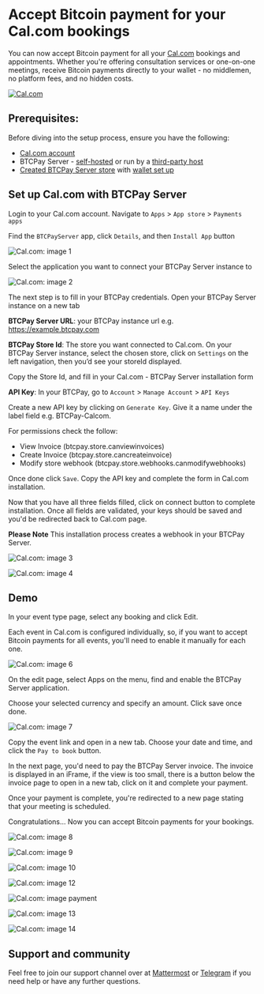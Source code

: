 # Accept Bitcoin payment for your Cal.com bookings

You can now accept Bitcoin payment for all your [Cal.com](https://cal.com/) bookings and appointments. 
Whether you're offering consultation services or one-on-one meetings, receive Bitcoin payments directly to your wallet - no middlemen, no platform fees, and no hidden costs.

[![Cal.com](https://img.youtube.com/vi/uttN0YILu3s/mqdefault.jpg)](https://www.youtube.com/watch?v=uttN0YILu3s)

## Prerequisites:

Before diving into the setup process, ensure you have the following:

- [Cal.com account](https://cal.com/)
- BTCPay Server - [self-hosted](Deployment.md) or run by a [third-party host](/Deployment/ThirdPartyHosting.md)
- [Created BTCPay Server store](CreateStore.md) with [wallet set up](WalletSetup.md)


## Set up Cal.com with BTCPay Server

Login to your Cal.com account. Navigate to `Apps` > `App store` > `Payments apps`

Find the `BTCPayServer` app, click `Details`, and then `Install App` button

![Cal.com: image 1](./img/calcom/1_app_install_details.png)

Select the application you want to connect your BTCPay Server instance to

![Cal.com: image 2](./img/calcom/2_installation_step_one.png)


The next step is to fill in your BTCPay credentials. Open your BTCPay Server instance on a new tab

**BTCPay Server URL**: your BTCPay instance url e.g. https://example.btcpay.com

**BTCPay Store Id**: The store you want connected to Cal.com. On your BTCPay Server instance, select the chosen store, click on `Settings` on the left navigation, then you’d see your storeId displayed.

Copy the Store Id, and fill in your Cal.com - BTCPay Server installation form

**API Key**: In your BTCPay, go to `Account` > `Manage Account` > `API Keys`

Create a new API key by clicking on `Generate Key`. Give it a name under the label field e.g. BTCPay-Calcom.

For permissions check the follow:
- View Invoice (btcpay.store.canviewinvoices)
- Create Invoice (btcpay.store.cancreateinvoice)
- Modify store webhook (btcpay.store.webhooks.canmodifywebhooks)

Once done click `Save`. Copy the API key and complete the form in Cal.com installation.

Now that you have all three fields filled, click on connect button to complete installation. Once all fields are validated,
your keys should be saved and you'd be redirected back to Cal.com page.

**Please Note** This installation process creates a webhook in your BTCPay Server.


![Cal.com: image 3](./img/calcom/3_installation_step_two.png)


![Cal.com: image 4](./img/calcom/4_btcpay_apikey.png)


## Demo 

In your event type page, select any booking and click Edit.

Each event in Cal.com is configured individually, so, if you want to accept Bitcoin payments for all events, you'll need to enable it manually for each one.

![Cal.com: image 6](./img/calcom/6_event_types_booking.png)

On the edit page, select Apps on the menu, find and enable the BTCPay Server application.

Choose your selected currency and specify an amount. Click save once done.

![Cal.com: image 7](./img/calcom/7_event_payment_booking_setup.png)


Copy the event link and open in a new tab. Choose your date and time, and click the `Pay to book` button.

In the next page, you'd need to pay the BTCPay Server invoice. The invoice is displayed in an iFrame, if the view is too small, there is a button
below the invoice page to open in a new tab, click on it and complete your payment. 


Once your payment is complete, you're redirected to a new page stating that your meeting is scheduled.

Congratulations... Now you can accept Bitcoin payments for your bookings.


![Cal.com: image 8](./img/calcom/8_booking_flow_1.png)


![Cal.com: image 9](./img/calcom/9_booking_flow_2.png)


![Cal.com: image 10](./img/calcom/10_booking_flow_3.png)


![Cal.com: image 12](./img/calcom/12_booking_flow_5.png)


![Cal.com: image payment](./img/calcom/Invoice_payment.png)


![Cal.com: image 13](./img/calcom/13_booking_flow_6.png)


![Cal.com: image 14](./img/calcom/14_booking_flow_7.png)



## Support and community

Feel free to join our support channel over at [Mattermost](https://chat.btcpayserver.org/) or [Telegram](https://t.me/btcpayserver) if you need help or have any further questions.
